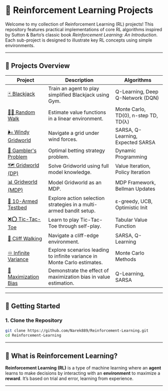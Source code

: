 # 🤖 Reinforcement Learning Projects

Welcome to my collection of Reinforcement Learning (RL) projects! This repository features practical implementations of core RL algorithms inspired by Sutton & Barto’s classic book *Reinforcement Learning: An Introduction*. Each sub-project is designed to illustrate key RL concepts using simple environments.

---

## 📁 Projects Overview

| Project | Description | Algorithms |
|--------|-------------|------------|
| [🃏 Blackjack](./projects/blackjack) | Train an agent to play simplified Blackjack using Gym. | Q-Learning, Deep Q-Network (DQN) |
| [🚶‍♂️ Random Walk](./projects/random-walk) | Estimate value functions in a linear environment. | Monte Carlo, TD(0), n-step TD, TD(λ) |
| [🌬️ Windy Gridworld](./projects/windy-gridworld) | Navigate a grid under wind forces. | SARSA, Q-Learning, Expected SARSA |
| [🎰 Gambler's Problem](./projects/gambler-problem) | Optimal betting strategy problem. | Dynamic Programming |
| [🗺️ Gridworld (DP)](./projects/gridworld-dp) | Solve Gridworld using full model knowledge. | Value Iteration, Policy Iteration |
| [📊 Gridworld (MDP)](./projects/gridworld-mdp) | Model Gridworld as an MDP. | MDP Framework, Bellman Updates |
| [🎯 10-Armed Testbed](./projects/ten-armed-testbed) | Explore action selection strategies in a multi-armed bandit setup. | ε-greedy, UCB, Optimistic Init |
| [❌⭕ Tic-Tac-Toe](./projects/tic-tac-toe) | Learn to play Tic-Tac-Toe through self-play. | Tabular Value Function |
| [🌄 Cliff Walking](./projects/cliff-walking) | Navigate a cliff-edge environment. | SARSA, Q-Learning |
| [♾️ Infinite Variance](./projects/infinite-variance) | Explore scenarios leading to infinite variance in Monte Carlo estimates. | Monte Carlo Methods |
| [🎲 Maximization Bias](./projects/maximization-bias) | Demonstrate the effect of maximization bias in value estimation. | Q-Learning, SARSA |

---


## 🚀 Getting Started

### 1. Clone the Repository

```bash
git clone https://github.com/Narek889/Reinforcement-Learning.git
cd Reinforcement-Learning
```
---

## 🤖 What is Reinforcement Learning?

**Reinforcement Learning (RL)** is a type of machine learning where an **agent** learns to make decisions by interacting with an **environment** to maximize a **reward**. It’s based on trial and error, learning from experience.

---
